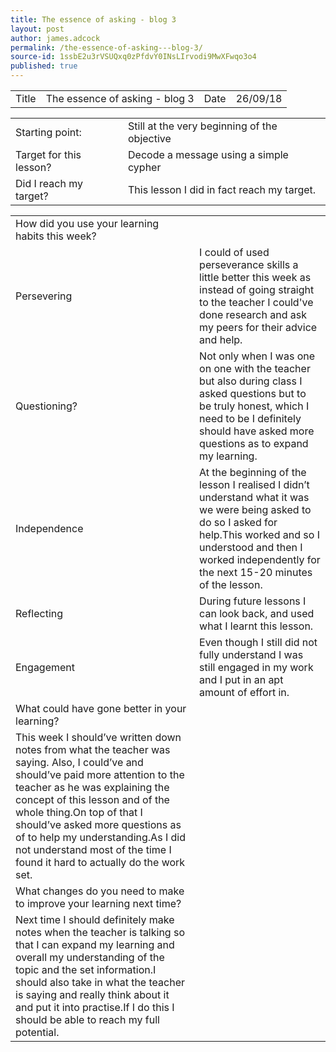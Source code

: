```yaml
---
title: The essence of asking - blog 3
layout: post
author: james.adcock
permalink: /the-essence-of-asking---blog-3/
source-id: 1ssbE2u3rVSUQxq0zPfdvY0INsLIrvodi9MwXFwqo3o4
published: true
---
```

<table>
  <tr>
    <td>Title</td>
    <td>The essence of asking - blog 3</td>
    <td>Date</td>
    <td>26/09/18</td>
  </tr>
</table>


<table>
  <tr>
    <td>Starting point:</td>
    <td>Still at the very beginning of the objective</td>
  </tr>
  <tr>
    <td>Target for this lesson?</td>
    <td>Decode a message using a simple cypher</td>
  </tr>
  <tr>
    <td>Did I reach my target? </td>
    <td>This lesson I did in fact reach my target.</td>
  </tr>
</table>


<table>
  <tr>
    <td>How did you use your learning habits this week?</td>
    <td></td>
  </tr>
  <tr>
    <td>Persevering</td>
    <td>I could of used perseverance skills a little better this week as instead of going straight to the teacher I could've done research and ask my peers for their advice and help.</td>
  </tr>
  <tr>
    <td>Questioning?</td>
    <td>Not only when I was one on one with the teacher but also during class I asked questions but to be truly honest, which I need to be I definitely should have asked more questions as to expand my learning.</td>
  </tr>
  <tr>
    <td>Independence</td>
    <td>At the beginning of the lesson I realised I didn’t understand what it was we were being asked to do so I asked for help.This worked and so I understood and then I worked independently for the next 15-20 minutes of the lesson.</td>
  </tr>
  <tr>
    <td>Reflecting</td>
    <td>During future lessons I can look back, and used what I learnt this lesson.</td>
  </tr>
  <tr>
    <td>Engagement</td>
    <td>Even though I still did not fully understand I was still engaged in my work and I put in an apt amount of effort in.</td>
  </tr>
  <tr>
    <td>What could have gone better in your learning?</td>
    <td></td>
  </tr>
  <tr>
    <td>This week  I should’ve written down notes from what the teacher was saying. Also, I could’ve and should’ve paid more attention to the teacher as he was explaining the concept of this lesson and of the whole thing.On top of that I should’ve asked more questions as of to help my understanding.As I did not understand most of the time I found it hard to actually do the work set.</td>
    <td></td>
  </tr>
  <tr>
    <td>What changes do you need to make to improve your learning next time?</td>
    <td></td>
  </tr>
  <tr>
    <td>Next time I should definitely make notes when the teacher is talking so that I can expand my learning and overall my understanding of the topic and the set information.I should also take in what the teacher is saying and really think about it and put it into practise.If I do this I should be able to reach my full potential.</td>
    <td></td>
  </tr>
</table>


